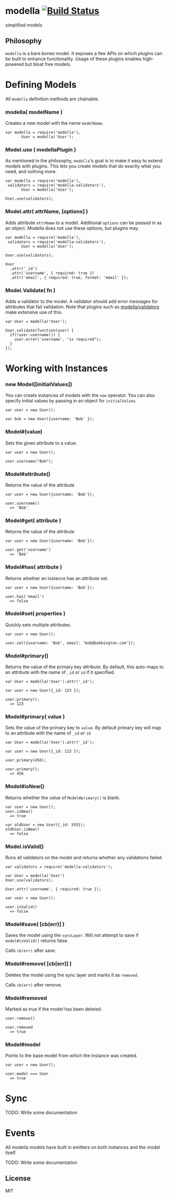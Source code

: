 # modella [![Build Status](https://secure.travis-ci.org/modella/modella.png?branch=master)](http://travis-ci.org/modella/modella)

  simplified models

## Philosophy

`modella` is a bare bones model. It exposes a few APIs on which plugins can be
built to enhance functionality. Usage of these plugins enables high-powered but
bloat free models.

# Defining Models

All `modella` definition methods are chainable.

### modella( modelName )

Creates a new model with the name `modelName`.

    var modella = require('modella'),
           User = modella('User');


### Model.use ( modellaPlugin )

As mentioned in the philosophy, `modella`'s goal is to make it easy to extend
models with plugins. This lets you create models that do exactly what you need,
and nothing more.

    var modella = require('modella'),
     validators = require('modella-validators'),
           User = modella('User');

    User.use(validators);

### Model.attr( attrName, [options] )

Adds attribute `attrName` to a model. Additional `options` can be passed in as
an object. Modella does not use these options, but plugins may.

    var modella = require('modella'),
     validators = require('modella-validators'),
           User = modella('User');

    User.use(validators);

    User
      .attr('_id')
      .attr('username', { required: true })
      .attr('email', { required: true, format: 'email' });

### Model.Validate( fn )

Adds a validator to the model. A validator should add error messages for
attributes that fail validation. Note that plugins such as
[modella/validators](http://github.com/modella/validators) make extensive use of
this.

    var User = modella('User');

    User.validate(function(user) {
      if(!user.username()) {
        user.error('username', "is required");
      }
    });

# Working with Instances

### new Model([initialValues])

You can create instances of models with the `new` operator. You can also specify
initial values by passing in an object for `initialValues`

    var user = new User();

    var bob = new User({username: 'Bob' });

### Model#<attribute>(value)

Sets the given attribute to a value.

    var user = new User();

    user.username("Bob");

### Model#attribute()

Returns the value of the attribute
    
    var user = new User({username: 'Bob'});

    user.username()
      => 'Bob'

### Model#get( attribute )

Returns the value of the attribute

    var user = new User({username: 'Bob'});

    user.get('username')
      => 'Bob'

### Model#has( attribute )

Returns whether an instance has an attribute set.

    var user = new User({username: 'Bob'});

    user.has('email')
      => false

### Model#set( properties )

Quickly sets multiple attributes.

    var user = new User();

    user.set({username: 'Bob', email: 'bob@bobbington.com'});

### Model#primary()

Returns the value of the primary key attribute. By default, this auto-maps to an
attribute with the name of `_id` or `id` if it specified.

    var User = modella('User').attr('_id');

    var user = new User({_id: 123 });

    user.primary();
      => 123

### Model#primary( value )

Sets the value of the primary key to `value`. By default primary key will map to
an attribute with the name of `_id` or `id`

    var User = modella('User').attr('_id');

    var user = new User({_id: 123 });

    user.primary(456);

    user.primary();
      => 456

### Model#isNew()

Returns whether the value of `Model#primary()` is blank.

    var user = new User();
    user.isNew()
      => true

    var oldUser = new User({_id: 555});
    oldUser.isNew()
      => false

### Model.isValid()

Runs all validators on the model and returns whether any validations failed.

    var validators = require('modella-validators');

    var User = modella('User')
    User.use(validators);

    User.attr('username', { required: true });

    var user = new User();

    user.isValid()
      => false

### Model#save( [cb(err)] )

Saves the model using the `syncLayer`. Will not attempt to save if
`model#isValid()` returns false.

Calls `cb(err)` after save.

### Model#remove( [cb(err)] )

Deletes the model using the sync layer and marks it as `removed`.

Calls `cb(err)` after remove.

### Model#removed

Marked as true if the model has been deleted.

    user.remove()

    user.removed
      => true

### Model#model

Points to the base model from which the instance was created.

    var user = new User();

    user.model === User
      => true


# Sync

TODO: Write some documentation

# Events

All modella models have built in emitters on both instances and the model
itself.

TODO: Write some documentation

## License

MIT
